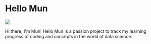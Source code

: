 # Hello Mun

<img src = "https://media.giphy.com/media/hqU2KkjW5bE2v2Z7Q2/giphy.gif" >

Hi there, I'm Mun! Hello Mun is a passion project to track my learning progress of coding and concepts in the world of data science.


